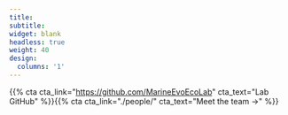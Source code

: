 ```yaml
---
title:
subtitle:
widget: blank
headless: true
weight: 40
design:
  columns: '1'
---
```


{{% cta cta_link="https://github.com/MarineEvoEcoLab" cta_text="Lab GitHub" %}}{{% cta cta_link="./people/" cta_text="Meet the team →" %}}
